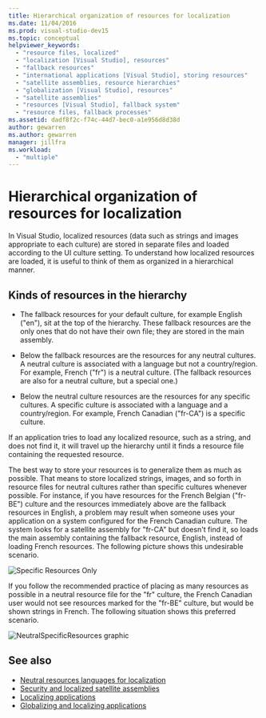 ```yaml
---
title: Hierarchical organization of resources for localization
ms.date: 11/04/2016
ms.prod: visual-studio-dev15
ms.topic: conceptual
helpviewer_keywords:
  - "resource files, localized"
  - "localization [Visual Studio], resources"
  - "fallback resources"
  - "international applications [Visual Studio], storing resources"
  - "satellite assemblies, resource hierarchies"
  - "globalization [Visual Studio], resources"
  - "satellite assemblies"
  - "resources [Visual Studio], fallback system"
  - "resource files, fallback processes"
ms.assetid: dadf8f2c-f74c-44d7-bec0-a1e956d8d38d
author: gewarren
ms.author: gewarren
manager: jillfra
ms.workload:
  - "multiple"
---
```

# Hierarchical organization of resources for localization

In Visual Studio, localized resources (data such as strings and images appropriate to each culture) are stored in separate files and loaded according to the UI culture setting. To understand how localized resources are loaded, it is useful to think of them as organized in a hierarchical manner.

## Kinds of resources in the hierarchy

- The fallback resources for your default culture, for example English ("en"), sit at the top of the hierarchy. These fallback resources are the only ones that do not have their own file; they are stored in the main assembly.

- Below the fallback resources are the resources for any neutral cultures. A neutral culture is associated with a language but not a country/region. For example, French ("fr") is a neutral culture. (The fallback resources are also for a neutral culture, but a special one.)

- Below the neutral culture resources are the resources for any specific cultures. A specific culture is associated with a language and a country/region. For example, French Canadian ("fr-CA") is a specific culture.

If an application tries to load any localized resource, such as a string, and does not find it, it will travel up the hierarchy until it finds a resource file containing the requested resource.

The best way to store your resources is to generalize them as much as possible. That means to store localized strings, images, and so forth in resource files for neutral cultures rather than specific cultures whenever possible. For instance, if you have resources for the French Belgian ("fr-BE") culture and the resources immediately above are the fallback resources in English, a problem may result when someone uses your application on a system configured for the French Canadian culture. The system looks for a satellite assembly for "fr-CA" but doesn't find it, so loads the main assembly containing the fallback resource, English, instead of loading French resources. The following picture shows this undesirable scenario.

![Specific Resources Only](../ide/media/vbspecificresourcesonly.gif)

If you follow the recommended practice of placing as many resources as possible in a neutral resource file for the "fr" culture, the French Canadian user would not see resources marked for the "fr-BE" culture, but would be shown strings in French. The following situation shows this preferred scenario.

![NeutralSpecificResources graphic](../ide/media/vbneutralspecificresources.gif)

## See also

- [Neutral resources languages for localization](../ide/neutral-resources-languages-for-localization.md)
- [Security and localized satellite assemblies](../ide/security-and-localized-satellite-assemblies.md)
- [Localizing applications](../ide/localizing-applications.md)
- [Globalizing and localizing applications](../ide/globalizing-and-localizing-applications.md)